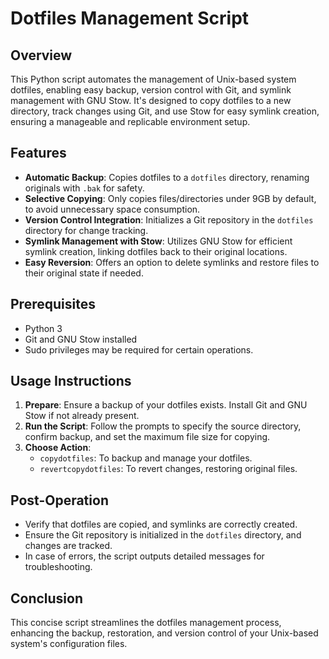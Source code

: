 # Dotfiles Management Script

## Overview
This Python script automates the management of Unix-based system dotfiles, enabling easy backup, version control with Git, and symlink management with GNU Stow. It's designed to copy dotfiles to a new directory, track changes using Git, and use Stow for easy symlink creation, ensuring a manageable and replicable environment setup.

## Features
- **Automatic Backup**: Copies dotfiles to a `dotfiles` directory, renaming originals with `.bak` for safety.
- **Selective Copying**: Only copies files/directories under 9GB by default, to avoid unnecessary space consumption.
- **Version Control Integration**: Initializes a Git repository in the `dotfiles` directory for change tracking.
- **Symlink Management with Stow**: Utilizes GNU Stow for efficient symlink creation, linking dotfiles back to their original locations.
- **Easy Reversion**: Offers an option to delete symlinks and restore files to their original state if needed.

## Prerequisites
- Python 3
- Git and GNU Stow installed
- Sudo privileges may be required for certain operations.

## Usage Instructions
1. **Prepare**: Ensure a backup of your dotfiles exists. Install Git and GNU Stow if not already present.
2. **Run the Script**: Follow the prompts to specify the source directory, confirm backup, and set the maximum file size for copying.
3. **Choose Action**:
   - `copydotfiles`: To backup and manage your dotfiles.
   - `revertcopydotfiles`: To revert changes, restoring original files.

## Post-Operation
- Verify that dotfiles are copied, and symlinks are correctly created.
- Ensure the Git repository is initialized in the `dotfiles` directory, and changes are tracked.
- In case of errors, the script outputs detailed messages for troubleshooting.

## Conclusion
This concise script streamlines the dotfiles management process, enhancing the backup, restoration, and version control of your Unix-based system's configuration files.
